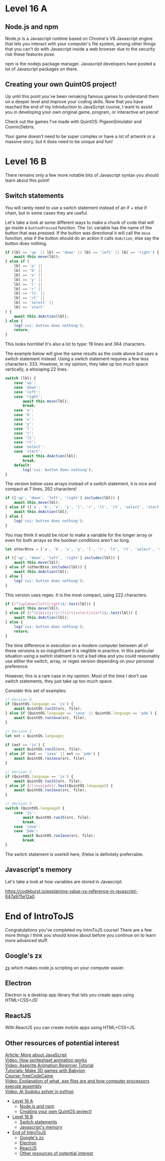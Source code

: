 # Level 16 A

## Node.js and npm

Node.js is a Javascript runtime based on Chrome's V8 Javascript engine that lets you interact with your computer's file system, among other things that you can't do with Javascript inside a web browser due to the security risk these features pose.

npm is the nodejs package manager. Javascript developers have posted a lot of Javascript packages on there.

## Creating your own QuintOS project!

Up until this point you've been remaking famous games to understand them on a deeper level and improve your coding skills. Now that you have reached the end of my Introduction to JavaScript course, I want to assist you in developing your own original game, program, or interactive art piece!

Check out the games I've made with QuintOS: PigeonSimulator and CosmicDebris.

Your game doesn't need to be super complex or have a lot of artwork or a massive story, but it does need to be unique and fun!

# Level 16 B

There remains only a few more notable bits of Javascript syntax you should learn about this point!

## Switch statements

You will rarely need to use a switch statement instead of an if + else if chain, but in some cases they are useful.

Let's take a look at some different ways to make a chunk of code that will go inside a `buttonPressed` function. The `lbl` variable has the name of the button that was pressed. If the button was directional it will call the `move` function, else if the button should do an action it calls `doAction`, else say the button does nothing.

```js
if (lbl == 'up' || lbl == 'down' || lbl == 'left' || lbl == 'right') {
	await this.move(lbl);
} else if (
	lbl == 'a' ||
	lbl == 'b' ||
	lbl == 'x' ||
	lbl == 'y' ||
	lbl == 'l' ||
	lbl == 'r' ||
	lbl == 'lt' ||
	lbl == 'rt' ||
	lbl == 'select' ||
	lbl == 'start'
) {
	await this.doAction(lbl);
} else {
	log('cui: button does nothing');
	return;
}
```

This looks horrible! It's also a lot to type: 19 lines and 364 characters.

The example below will give the same results as the code above but uses a switch statement instead. Using a switch statement requires a few less characters: 333. However, in my opinion, they take up too much space vertically, a whooping 22 lines.

```js
switch (lbl) {
	case 'up':
	case 'down':
	case 'left':
	case 'right':
		await this.move(lbl);
		break;
	case 'a':
	case 'b':
	case 'x':
	case 'y':
	case 'l':
	case 'r':
	case 'lt':
	case 'rt':
	case 'select':
	case 'start':
		await this.doAction(lbl);
		break;
	default:
		log('cui: button does nothing');
}
```

The version below uses arrays instead of a switch statement, it is nice and compact at 7 lines, 262 characters!

```js
if (['up', 'down', 'left', 'right'].includes(lbl)) {
	await this.move(lbl);
} else if (['a', 'b', 'x', 'y', 'l', 'r', 'lt', 'rt', 'select', 'start'].includes(lbl)) {
	await this.doAction(lbl);
} else {
	log('cui: button does nothing');
}
```

You may think it would be nicer to make a variable for the longer array or even for both arrays so the boolean conditions aren't so long.

```js
let otherBtns = ['a', 'b', 'x', 'y', 'l', 'r', 'lt', 'rt', 'select', 'start'];

if (['up', 'down', 'left', 'right'].includes(lbl)) {
	await this.move(lbl);
} else if (otherBtns.includes(lbl)) {
	await this.doAction(lbl);
} else {
	log('cui: button does nothing');
}
```

This version uses regex. It is the most compact, using 222 characters.

```js
if (/^(up|down|left|right)$/.test(lbl)) {
	await this.move(lbl);
} else if (/^(a|b|x|y|l|r|lt|rt|select|start)$/.test(lbl)) {
	await this.doAction(lbl);
} else {
	log('cui: button does nothing');
	return;
}
```

The time difference in execution on a modern computer between all of these versions is so insignificant it is neglible in practice. In this particular situation using a switch statment is not a bad idea and you could reasonably use either the switch, array, or regex version depending on your personal preference.

However, this is a rare case in my opinion. Most of the time I don't use switch statements, they just take up too much space.

Consider this set of examples:

```js
// Version 0
if (QuintOS.language == 'js') {
	await QuintOS.runJS(src, file);
} else if (QuintOS.language == 'java' || QuintOS.language == 'pde') {
	await QuintOS.runJava(src, file);
}
```

```js
// Version 1
let ext = QuintOS.language;

if (ext == 'js') {
	await QuintOS.runJS(src, file);
} else if (ext == 'java' || ext == 'pde') {
	await QuintOS.runJava(src, file);
}
```

```js
// Version 2
if (QuintOS.language == 'js') {
	await QuintOS.runJS(src, file);
} else if (/(java|pde)/.test(QuintOS.language)) {
	await QuintOS.runJava(src, file);
}
```

```js
// Version 3
switch (QuintOS.language) {
	case 'js':
		await QuintOS.runJS(src, file);
		break;
	case 'java':
	case 'pde':
		await QuintOS.runJava(src, file);
		break;
}
```

The switch statement is overkill here, if/else is definitely preferrable.

## Javascript's memory

Let's take a look at how variables are stored in Javascript.

https://codeburst.io/explaining-value-vs-reference-in-javascript-647a975e12a0

# End of IntroToJS

Congratulations you've completed my IntroToJS course! There are a few more things I think you should know about before you continue on to learn more advanced stuff.

## Google's zx

[zx](https://github.com/google/zx) which makes node.js scripting on your computer easier.

## Electron

Electron is a desktop app library that lets you create apps using HTML+CSS+JS!

## ReactJS

With ReactJS you can create mobile apps using HTML+CSS+JS.

## Other resources of potential interest

[Article: More about JavaScript](https://github.com/MarcoWorms/learn.js)  
[Video: How spritesheet animation works](https://www.youtube.com/watch?v=CY0HE277IBM)  
[Video: Aseprite Animation Beginner Tutorial](https://www.youtube.com/watch?v=N4Z4MdZ1KWY)  
[Tutorials: Make 3D games with Babylon](https://doc.babylonjs.com/start)  
[Course: freeCodeCamp](https://github.com/mcturner1995/freeCodeCamp)  
[Video: Explanation of what .exe files are and how computer processors execute assembly](https://www.youtube.com/watch?v=hhgxsrAFyz8)  
[Video: AI Sudoku solver in python](https://www.youtube.com/watch?v=G_UYXzGuqvM)

- [Level 16 A](#level-16-a)
  - [Node.js and npm](#nodejs-and-npm)
  - [Creating your own QuintOS project!](#creating-your-own-quintos-project)
- [Level 16 B](#level-16-b)
  - [Switch statements](#switch-statements)
  - [Javascript's memory](#javascripts-memory)
- [End of IntroToJS](#end-of-introtojs)
  - [Google's zx](#googles-zx)
  - [Electron](#electron)
  - [ReactJS](#reactjs)
  - [Other resources of potential interest](#other-resources-of-potential-interest)
